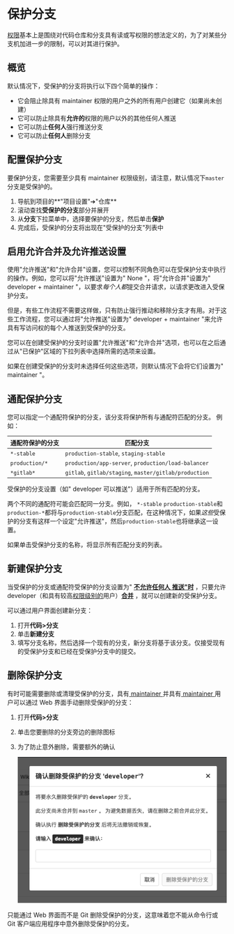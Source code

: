 # 保护分支[](#protected-branch "Permalink")

[权限](/docs/user/permissions)基本上是围绕对代码仓库和分支具有读或写权限的想法定义的，为了对某些分支机加进一步的限制，可以对其进行保护。

## 概览[](#overview "Permalink")

默认情况下，受保护的分支将执行以下四个简单的操作：

*   它会阻止除具有 maintainer 权限的用户之外的所有用户创建它（如果尚未创建）
*   它可以防止除具有**允许的**权限的用户以外的其他任何人推送
*   它可以防止**任何人**强行推送分支
*   它可以防止**任何人**删除分支

## 配置保护分支[](#configuring-protected-branches "Permalink")

要保护分支，您需要至少具有 maintainer 权限级别，请注意，默认情况下`master`分支是受保护的。

1.  导航到项目的**"项目设置"➔"仓库**
2.  滚动查找**受保护的分支**部分并展开
3.  从**分支**下拉菜单中，选择要保护的分支，然后单击**保护** 
4.  完成后，受保护的分支将出现在"受保护的分支"列表中

## 启用允许合并及允许推送设置[](#using-the-allowed-to-merge-and-allowed-to-push-settings "Permalink")

使用"允许推送"和"允许合并"设置，您可以控制不同角色可以在受保护分支中执行的操作。例如，您可以将"允许推送"设置为" None "，将"允许合并"设置为" developer + maintainer "，以要求*每个人都*提交合并请求，以请求更改进入受保护分支。

但是，有些工作流程不需要这样做，只有防止强行推动和移除分支才有用。对于这些工作流程，您可以通过将"允许推送"设置为" developer + maintainer "来允许具有写访问权的每个人推送到受保护的分支。

您可以在创建受保护的分支时设置"允许推送"和"允许合并"选项，也可以在之后通过从"已保护"区域的下拉列表中选择所需的选项来设置。

如果在创建受保护的分支时未选择任何这些选项，则默认情况下会将它们设置为" maintainer "。

## 通配保护分支[](#wildcard-protected-branches "Permalink")

您可以指定一个通配符保护的分支，该分支将保护所有与通配符匹配的分支。 例如：

| 通配符保护的分支 | 匹配分支 |
| --- | --- |
| `*-stable` | `production-stable`, `staging-stable` |
| `production/*` | `production/app-server`, `production/load-balancer` |
| `*gitlab*` | `gitlab`, `gitlab/staging`, `master/gitlab/production` |

受保护的分支设置（如" developer 可以推送"）适用于所有匹配的分支。

两个不同的通配符可能会匹配同一分支。例如， `*-stable` `production-stable`和`production-*`都将与`production-stable`分支匹配，在这种情况下，如果*这些*受保护的分支有这样一个设定"允许推送"，然后`production-stable`也将继承这一设置。

如果单击受保护分支的名称，将显示所有匹配分支的列表。

## 新建保护分支[](#creating-a-protected-branch "Permalink")
 
当受保护的分支或通配符受保护的分支设置为" [**不允许任何人** **推送"时**](#using-the-allowed-to-merge-and-allowed-to-push-settings) ，只要允许 developer（和具有较高[权限级别的](/docs/user/permissions)用户）[**合并**](#using-the-allowed-to-merge-and-allowed-to-push-settings) ，就可以创建新的受保护分支。

可以通过用户界面创建新分支：

1.  打开**代码>分支**
2.  单击**新建分支**
3.  填写分支名称，然后选择一个现有的分支，新分支将基于该分支。仅接受现有的受保护分支和已经在受保护分支中的提交。

## 删除保护分支[](#deleting-a-protected-branch "Permalink")

有时可能需要删除或清理受保护的分支，具有[ maintainer ](/docs/user/permissions)并具有[ maintainer ](/docs/user/permissions)用户可以通过 Web 界面手动删除受保护的分支：

1.  打开**代码>分支**
2.  单击您要删除的分支旁边的删除图标
3.  为了防止意外删除，需要额外的确认

    [![Delete protected branches](/docs/img/protected_branches_delete.png)](/docs/img/protected_branches_delete.png)

只能通过 Web 界面而不是 Git 删除受保护的分支，这意味着您不能从命令行或 Git 客户端应用程序中意外删除受保护的分支。
